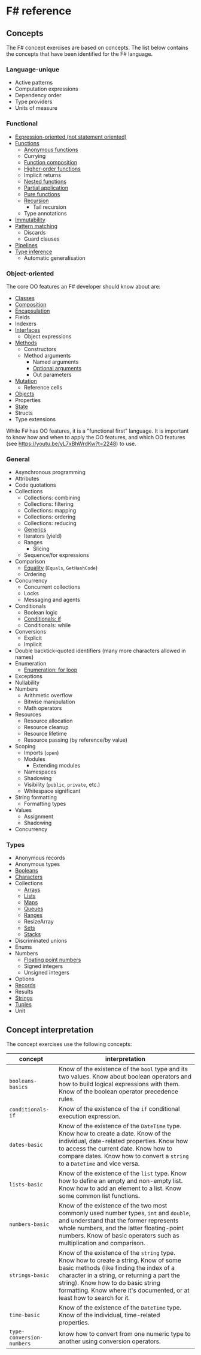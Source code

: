 # F&#35; reference

## Concepts

The F# concept exercises are based on concepts. The list below contains the concepts that have been identified for the F# language.

### Language-unique

- Active patterns
- Computation expressions
- Dependency order
- Type providers
- Units of measure

### Functional

- [Expression-oriented (not statement oriented)][expression_oriented]
- [Functions][functions]
  - [Anonymous functions][anonymous_functions]
  - Currying
  - [Function composition][function_composition]
  - [Higher-order functions][higher_order_functions]
  - Implicit returns
  - [Nested functions][nested_functions]
  - [Partial application][partial_application]
  - [Pure functions][pure_functions]
  - [Recursion][recursion]
    - Tail recursion
  - Type annotations
- [Immutability][immutability]
- [Pattern matching][pattern_matching]
  - Discards
  - Guard clauses
- [Pipelines][pipelines]
- [Type inference][type_inference]
  - Automatic generalisation

### Object-oriented

The core OO features an F# developer should know about are:

- [Classes][classes]
- [Composition][composition]
- [Encapsulation][encapsulation]
- Fields
- Indexers
- [Interfaces][interfaces]
  - Object expressions
- [Methods][methods]
  - Constructors
  - Method arguments
    - Named arguments
    - [Optional arguments][optional_arguments]
    - Out parameters
- [Mutation][mutation]
  - Reference cells
- [Objects][objects]
- Properties
- [State][state]
- Structs
- Type extensions

While F# has OO features, it is a "functional first" language. It is important to know how and when to apply the OO features, and which OO features (see https://youtu.be/yL7xBhWrdKw?t=2248) to use.

### General

- Asynchronous programming
- Attributes
- Code quotations
- Collections
  - Collections: combining
  - Collections: filtering
  - Collections: mapping
  - Collections: ordering
  - Collections: reducing
  - [Generics][generics]
  - Iterators (yield)
  - Ranges
    - Slicing
  - Sequence/for expressions
- Comparison
  - [Equality][equality] (`Equals`, `GetHashCode`)
  - Ordering
- Concurrency
  - Concurrent collections
  - Locks
  - Messaging and agents
- Conditionals
  - Boolean logic
  - [Conditionals: if][conditionals]
  - Conditionals: while
- Conversions
  - Explicit
  - Implicit
- Double backtick-quoted identifiers (many more characters allowed in names)
- Enumeration
  - [Enumeration: for loop][enumeration]
- Exceptions
- Nullability
- Numbers
  - Arithmetic overflow
  - Bitwise manipulation
  - Math operators
- Resources
  - Resource allocation
  - Resource cleanup
  - Resource lifetime
  - Resource passing (by reference/by value)
- Scoping
  - Imports (`open`)
  - Modules
    - Extending modules
  - Namespaces
  - Shadowing
  - Visibility (`public`, `private`, etc.)
  - Whitespace significant
- String formatting
  - Formatting types
- Values
  - Assignment
  - Shadowing
- Concurrency

### Types

- Anonymous records
- Anonymous types
- [Booleans][bool]
- [Characters][char]
- Collections
  - [Arrays][array]
  - [Lists][list]
  - [Maps][map]
  - [Queues][queue]
  - [Ranges][range]
  - ResizeArray
  - [Sets][set]
  - [Stacks][stack]
- Discriminated unions
- Enums
- Numbers
  - [Floating point numbers][floating-point-number]
  - Signed integers
  - Unsigned integers
- Options
- [Records][record]
- Results
- [Strings][string]
- [Tuples][tuple]
- Unit

## Concept interpretation

The concept exercises use the following concepts:

| concept                   | interpretation                                                                                                                                                                                                                                                                                 |
| ------------------------- | ---------------------------------------------------------------------------------------------------------------------------------------------------------------------------------------------------------------------------------------------------------------------------------------------- |
| `booleans-basics`         | Know of the existence of the `bool` type and its two values. Know about boolean operators and how to build logical expressions with them. Know of the boolean operator precedence rules.                                                                                                       |
| `conditionals-if`         | Know of the existence of the `if` conditional execution expression.                                                                                                                                                                                                                            |
| `dates-basic`             | Know of the existence of the `DateTime` type. Know how to create a date. Know of the individual, date-related properties. Know how to access the current date. Know how to compare dates. Know how to convert a `string` to a `DateTime` and vice versa.                                       |
| `lists-basic`             | Know of the existence of the `list` type. Know how to define an empty and non-empty list. Know how to add an element to a list. Know some common list functions.                                                                                                                               |
| `numbers-basic`           | Know of the existence of the two most commonly used number types, `int` and `double`, and understand that the former represents whole numbers, and the latter floating-point numbers. Know of basic operators such as multiplication and comparison.                                           |
| `strings-basic`           | Know of the existence of the `string` type. Know how to create a string. Know of some basic methods (like finding the index of a character in a string, or returning a part the string). Know how to do basic string formatting. Know where it's documented, or at least how to search for it. |
| `time-basic`              | Know of the existence of the `DateTime` type. Know of the individual, time-related properties.                                                                                                                                                                                                 |
| `type-conversion-numbers` | know how to convert from one numeric type to another using conversion operators.                                                                                                                                                                                                               |

[encapsulation]: ../../../reference/concepts/encapsulation.md
[classes]: ../../../reference/concepts/classes.md
[objects]: ../../../reference/concepts/objects.md
[state]: ../../../reference/concepts/state.md
[mutation]: ../../../reference/concepts/mutation.md
[composition]: ../../../reference/concepts/composition.md
[inheritance]: ../../../reference/concepts/inheritance.md
[interfaces]: ../../../reference/concepts/interfaces.md
[polymorphism]: ../../../reference/concepts/polymorphism.md
[methods]: ../../../reference/concepts/methods.md
[immutability]: ../../../reference/concepts/immutability.md
[pattern_matching]: ../../../reference/concepts/pattern_matching.md
[higher_order_functions]: ../../../reference/concepts/higher_order_functions.md
[type_inference]: ../../../reference/concepts/type_inference.md
[anonymous_functions]: ../../../reference/concepts/anonymous_functions.md
[recursion]: ../../../reference/concepts/recursion.md
[nested_functions]: ../../../reference/concepts/nested_functions.md
[linq]: ../../../reference/concepts/pipelines.md
[equality]: ../../../reference/concepts/sameness.md
[conditionals]: ../../../reference/concepts/conditionals.md
[enumeration]: ../../../reference/concepts/enumeration.md
[generics]: ../../../reference/concepts/generics.md
[bool]: ../../../reference/types/boolean.md
[string]: ../../../reference/types/string.md
[char]: ../../../reference/types/char.md
[null]: ../../../reference/types/null.md
[array]: ../../../reference/types/array.md
[list]: ../../../reference/types/list.md
[map]: ../../../reference/types/map.md
[set]: ../../../reference/types/set.md
[stack]: ../../../reference/types/stack.md
[queue]: ../../../reference/types/deque.md
[class]: ../../../reference/types/class.md
[struct]: ../../../reference/types/struct.md
[tuple]: ../../../reference/types/tuple.md
[range]: ../../../reference/types/range.md
[nullable]: ../../../reference/types/nullable.md
[optional_arguments]: ../../../reference/concepts/default_arguments.md
[functions]: ../../../reference/types/function.md
[variables]: ../../../reference/concepts/variables.md
[pure_functions]: ../../../reference/concepts/pure_functions.md
[function_composition]: ../../../reference/concepts/function_composition.md
[partial_application]: ../../../reference/concepts/partial_application.md
[recursion]: ../../../reference/concepts/recursion.md
[pipelines]: ../../../reference/concepts/pipelines.md
[expression_oriented]: ../../../reference/concepts/expression_oriented.md
[repl]: ../../../reference/concepts/repl.md
[floating-point-number]: ../../../reference/types/floating_point_number.md
[record]: ../../../reference/types/record.md
